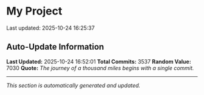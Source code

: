 # My Project


Last updated: 2025-10-24 16:25:37
























































































































































































































































































































































































































































































































































































































































































































































































































































































































































































































































































































































































































































































































































































































































































































































































































































































































































































































































































































































































































































































































































































































































































































































































































































































































































































































































































































































































































































































































































































































































































































































































































































































































































































































































































































































































































































































































































































































































































































































































































































































## Auto-Update Information

**Last Updated:** 2025-10-24 16:52:01
**Total Commits:** 3537
**Random Value:** 7030
**Quote:** _The journey of a thousand miles begins with a single commit._

---
_This section is automatically generated and updated._